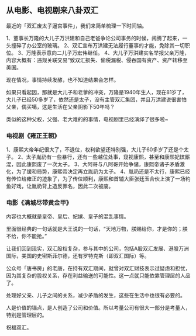 
## 从电影、电视剧来八卦双汇

最近的「双汇废太子逼宫事件」，我们来简单梳理一下时间轴。

1、董事长万隆的大儿子万洪建和自己老爸争论公司事务的时候，闹腾了起来，一头撞碎了办公室的玻璃。
2、双汇宣布万洪建无法履行董事的才能，免除其一切职位。
3、万隆表示意向二儿子万宏伟继任。
4、大儿子万洪建实名举报父亲万隆，内容大概有：违规关联交易”致双汇损失、偷税漏税、侵吞国有资产、资产转移至美国。

现在情况，事情持续发酵，也不知道结果会怎样。

如果只看起因，那就是大儿子和老爹的冲突，万隆是1940年生人，现在81岁了，大儿子已经50多岁了，依然还是太子，没有主管双汇集团，并且万洪建说很害怕父亲，偶买噶，这是生活在父亲阴影下50年吗？

类似的这种父权，父强、老大难的的事情，电视剧里已经演绎了很多啦~
### 电视剧《雍正王朝》

1、康熙大帝年纪很大了，不退位，权利欲望还特别强，大儿子60多岁了还是个太子。
2、太子胤礽有一些暴行，还有一些越位处事，窥视康熙，甚至和康熙妃嫔厮混，因此康熙废了一次太子。
3、大阿哥与八阿哥开始争储，康熙帝诸子矛盾激化，为了缓和局势，康熙帝决定再立胤礽为太子。
4、胤礽还是不太行，康熙已经有传位给雍正的迹象了，为了传位顺利，康熙和首辅大臣张廷玉合伙上演了一场钓鱼好戏，让胤礽背上造反罪名，因此二次被废。

### 电影《满城尽带黄金甲》

内容也大概就是皇帝、皇后、妃嫔、皇子的混乱事情。

里面很经典的一句话就是大王说的一句话，“天地万物，朕赐给你，才是你的；朕不给，你不能抢。”

让我们回到现实，双汇股权复杂，参与其中的公司，包括A股双汇发展、港股万洲国际，美国的史密斯菲尔德，还有罗特克斯（即双汇国际）等。

公众号「唐书房」的老唐，在持有双汇期间，就曾对双汇财技表示过疑虑和担忧，因为其复杂的股权关系，存在利益输送的可能性。这一点就只能依靠管理层的人品了。

处理好父亲、儿子之间的关系，减少矛盾的发生，这些在生活中也很有必要的。

人是价值的锚点，是人创造了公司和价值。所以考量公司有很大一部分是考量人，特别是管理层的。

祝福双汇。